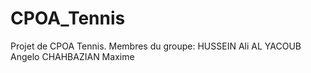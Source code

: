 # CPOA_Tennis

Projet de CPOA Tennis.
Membres du groupe:
HUSSEIN Ali
AL YACOUB Angelo
CHAHBAZIAN Maxime